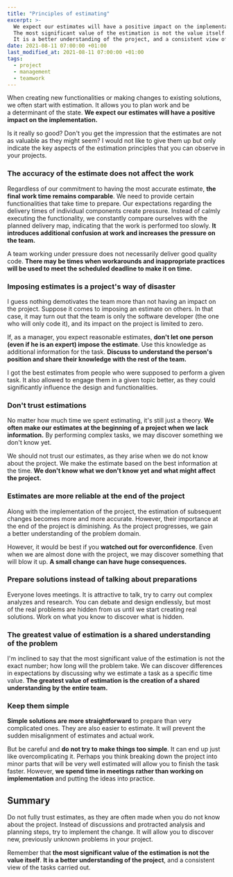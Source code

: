 ```yaml
---
title: "Principles of estimating"
excerpt: >-
  We expect our estimates will have a positive impact on the implementation.
  The most significant value of the estimation is not the value itself.
  It is a better understanding of the project, and a consistent view of the tasks carried out.
date: 2021-08-11 07:00:00 +01:00
last_modified_at: 2021-08-11 07:00:00 +01:00
tags:
  - project
  - management
  - teamwork
---
```


  When creating new functionalities or making changes to existing solutions, we often start with estimation.
  It allows you to plan work and be a determinant of the state.
  **We expect our estimates will have a positive impact on the implementation.**

  Is it really so good?
  Don't you get the impression that the estimates are not as valuable as they might seem?
  I would not like to give them up but only indicate the key aspects of the estimation principles that you can observe in your projects.

### The accuracy of the estimate does not affect the work

  Regardless of our commitment to having the most accurate estimate, **the final work time remains comparable**.
  We need to provide certain functionalities that take time to prepare.
  Our expectations regarding the delivery times of individual components create pressure.
  Instead of calmly executing the functionality, we constantly compare ourselves with the planned delivery map, indicating that the work is performed too slowly.
  **It introduces additional confusion at work and increases the pressure on the team.**

  A team working under pressure does not necessarily deliver good quality code.
  **There may be times when workarounds and inappropriate practices will be used to meet the scheduled deadline to make it on time.**

### Imposing estimates is a project's way of disaster

  I guess nothing demotivates the team more than not having an impact on the project.
  Suppose it comes to imposing an estimate on others.
  In that case, it may turn out that the team is only the software developer (the one who will only code it), and its impact on the project is limited to zero.

  If, as a manager, you expect reasonable estimates, **don't let one person (even if he is an expert) impose the estimate**.
  Use this knowledge as additional information for the task.
  **Discuss to understand the person's position and share their knowledge with the rest of the team.**

  I got the best estimates from people who were supposed to perform a given task.
  It also allowed to engage them in a given topic better, as they could significantly influence the design and functionalities.

### Don't trust estimations

  No matter how much time we spent estimating, it's still just a theory.
  **We often make our estimates at the beginning of a project when we lack information.**
  By performing complex tasks, we may discover something we don't know yet.

  We should not trust our estimates, as they arise when we do not know about the project.
  We make the estimate based on the best information at the time.
  **We don't know what we don't know yet and what might affect the project.**

### Estimates are more reliable at the end of the project

  Along with the implementation of the project, the estimation of subsequent changes becomes more and more accurate.
  However, their importance at the end of the project is diminishing.
  As the project progresses, we gain a better understanding of the problem domain.

  However, it would be best if you **watched out for overconfidence**.
  Even when we are almost done with the project, we may discover something that will blow it up.
  **A small change can have huge consequences.**

### Prepare solutions instead of talking about preparations

  Everyone loves meetings.
  It is attractive to talk, try to carry out complex analyzes and research.
  You can debate and design endlessly, but most of the real problems are hidden from us until we start creating real solutions.
  Work on what you know to discover what is hidden.

### The greatest value of estimation is a shared understanding of the problem

  I'm inclined to say that the most significant value of the estimation is not the exact number; how long will the problem take.
  We can discover differences in expectations by discussing why we estimate a task as a specific time value.
  **The greatest value of estimation is the creation of a shared understanding by the entire team.**

### Keep them simple

  **Simple solutions are more straightforward** to prepare than very complicated ones.
  They are also easier to estimate.
  It will prevent the sudden misalignment of estimates and actual work.

  But be careful and **do not try to make things too simple**.
  It can end up just like overcomplicating it.
  Perhaps you think breaking down the project into minor parts that will be very well estimated will allow you to finish the task faster.
  However, **we spend time in meetings rather than working on implementation** and putting the ideas into practice.

## Summary

  Do not fully trust estimates, as they are often made when you do not know about the project.
  Instead of discussions and protracted analysis and planning steps, try to implement the change.
  It will allow you to discover new, previously unknown problems in your project.

  Remember that **the most significant value of the estimation is not the value itself**.
  **It is a better understanding of the project**, and a consistent view of the tasks carried out.
